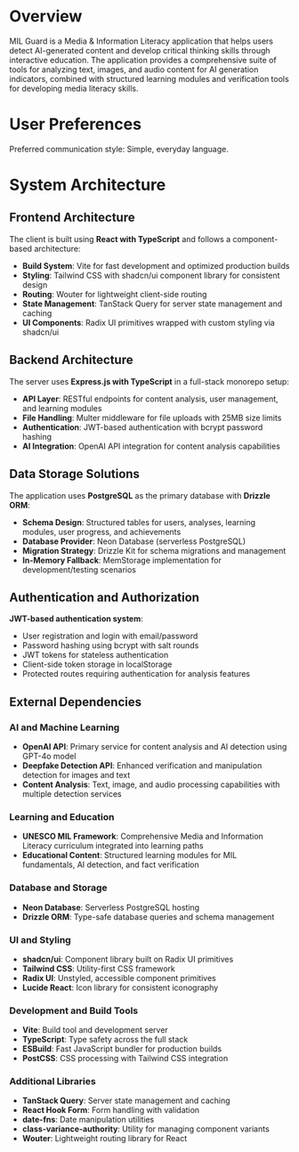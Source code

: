 # Overview

MIL Guard is a Media & Information Literacy application that helps users detect AI-generated content and develop critical thinking skills through interactive education. The application provides a comprehensive suite of tools for analyzing text, images, and audio content for AI generation indicators, combined with structured learning modules and verification tools for developing media literacy skills.

# User Preferences

Preferred communication style: Simple, everyday language.

# System Architecture

## Frontend Architecture
The client is built using **React with TypeScript** and follows a component-based architecture:
- **Build System**: Vite for fast development and optimized production builds
- **Styling**: Tailwind CSS with shadcn/ui component library for consistent design
- **Routing**: Wouter for lightweight client-side routing
- **State Management**: TanStack Query for server state management and caching
- **UI Components**: Radix UI primitives wrapped with custom styling via shadcn/ui

## Backend Architecture
The server uses **Express.js with TypeScript** in a full-stack monorepo setup:
- **API Layer**: RESTful endpoints for content analysis, user management, and learning modules
- **File Handling**: Multer middleware for file uploads with 25MB size limits
- **Authentication**: JWT-based authentication with bcrypt password hashing
- **AI Integration**: OpenAI API integration for content analysis capabilities

## Data Storage Solutions
The application uses **PostgreSQL** as the primary database with **Drizzle ORM**:
- **Schema Design**: Structured tables for users, analyses, learning modules, user progress, and achievements
- **Database Provider**: Neon Database (serverless PostgreSQL)
- **Migration Strategy**: Drizzle Kit for schema migrations and management
- **In-Memory Fallback**: MemStorage implementation for development/testing scenarios

## Authentication and Authorization
**JWT-based authentication system**:
- User registration and login with email/password
- Password hashing using bcrypt with salt rounds
- JWT tokens for stateless authentication
- Client-side token storage in localStorage
- Protected routes requiring authentication for analysis features

## External Dependencies

### AI and Machine Learning
- **OpenAI API**: Primary service for content analysis and AI detection using GPT-4o model
- **Deepfake Detection API**: Enhanced verification and manipulation detection for images and text
- **Content Analysis**: Text, image, and audio processing capabilities with multiple detection services

### Learning and Education
- **UNESCO MIL Framework**: Comprehensive Media and Information Literacy curriculum integrated into learning paths
- **Educational Content**: Structured learning modules for MIL fundamentals, AI detection, and fact verification

### Database and Storage
- **Neon Database**: Serverless PostgreSQL hosting
- **Drizzle ORM**: Type-safe database queries and schema management

### UI and Styling
- **shadcn/ui**: Component library built on Radix UI primitives
- **Tailwind CSS**: Utility-first CSS framework
- **Radix UI**: Unstyled, accessible component primitives
- **Lucide React**: Icon library for consistent iconography

### Development and Build Tools
- **Vite**: Build tool and development server
- **TypeScript**: Type safety across the full stack
- **ESBuild**: Fast JavaScript bundler for production builds
- **PostCSS**: CSS processing with Tailwind CSS integration

### Additional Libraries
- **TanStack Query**: Server state management and caching
- **React Hook Form**: Form handling with validation
- **date-fns**: Date manipulation utilities
- **class-variance-authority**: Utility for managing component variants
- **Wouter**: Lightweight routing library for React